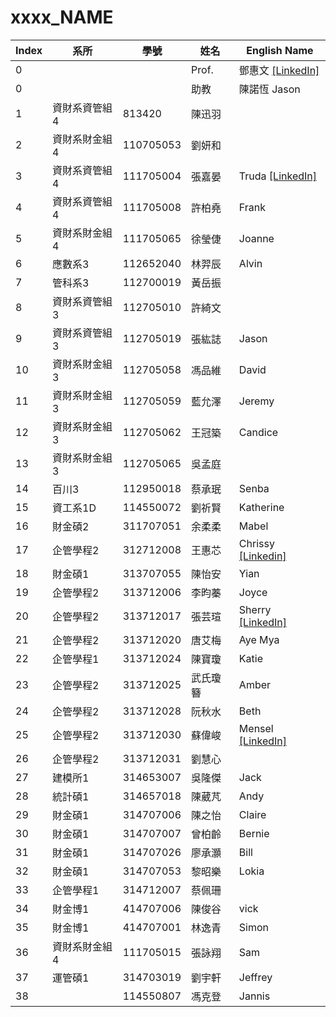# xxxx_NAME


| Index | 系所         | 學號       | 姓名   | English Name |
|-------|--------------|------------|--------|--------------|
|0 |  | | Prof. |鄧惠文 [[LinkedIn]](https://www.linkedin.com/in/huei-wen-teng-06a76b7b/)| 
| 0     |              |            | 助教   | 陳諾恆 Jason |
| 1     | 資財系資管組4 | 813420     | 陳迅羽 |              |
| 2     | 資財系財金組4 | 110705053  | 劉妍和 |              |
| 3     | 資財系資管組4 | 111705004  | 張嘉晏 | Truda [[LinkedIn]](https://www.linkedin.com/in/chia-yen-chang)       |
| 4     | 資財系資管組4 | 111705008  | 許柏堯 | Frank        |
| 5     | 資財系財金組4 | 111705065  | 徐瑩倢 | Joanne       |
| 6     | 應數系3      | 112652040  | 林羿辰 | Alvin        |
| 7     | 管科系3      | 112700019  | 黃岳振 |              |
| 8     | 資財系資管組3 | 112705010  | 許綺文 |              |
| 9     | 資財系資管組3 | 112705019  | 張紘誌 | Jason        |
| 10    | 資財系財金組3 | 112705058  | 馮品維 | David        |
| 11    | 資財系財金組3 | 112705059  | 藍允澤 | Jeremy       |
| 12    | 資財系財金組3 | 112705062  | 王冠築 | Candice      |
| 13    | 資財系財金組3 | 112705065  | 吳孟庭 |              |
| 14    | 百川3        | 112950018  | 蔡承珉 | Senba        |
| 15    | 資工系1D     | 114550072  | 劉祈賢 | Katherine    |
| 16    | 財金碩2      | 311707051  | 余柔柔 | Mabel        |
| 17    | 企管學程2    | 312712008  | 王惠芯 | Chrissy [[Linkedin]](https://www.linkedin.com/in/chrissywangxiv/)     |
| 18    | 財金碩1      | 313707055  | 陳怡安 | Yian         |
| 19    | 企管學程2    | 313712006  | 李昀蓁 | Joyce        |
| 20    | 企管學程2    | 313712017  | 張芸瑄 | Sherry [[LinkedIn]](https://www.linkedin.com/in/sherry-chang8865/)   |
| 21    | 企管學程2    | 313712020  | 唐艾梅 | Aye Mya      |
| 22    | 企管學程1    | 313712024  | 陳寶瓊 | Katie        |
| 23    | 企管學程2    | 313712025  | 武氏瓊簪 | Amber      |
| 24    | 企管學程2    | 313712028  | 阮秋水 | Beth         |
| 25    | 企管學程2    | 313712030  | 蘇偉峻 | Mensel [[LinkedIn]](http://linkedin.com/in/mensel-santoso/)      |
| 26    | 企管學程2    | 313712031  | 劉慧心 |              |
| 27    | 建模所1      | 314653007  | 吳隆傑 | Jack         |
| 28    | 統計碩1      | 314657018  | 陳葳芃 | Andy         |
| 29    | 財金碩1      | 314707006  | 陳之怡 | Claire       |
| 30    | 財金碩1      | 314707007  | 曾柏齡 | Bernie       |
| 31    | 財金碩1      | 314707026  | 廖承灝 | Bill         |
| 32    | 財金碩1      | 314707053  | 黎昭樂 | Lokia        |
| 33    | 企管學程1    | 314712007  | 蔡佩珊 |              |
| 34    | 財金博1      | 414707006  | 陳俊谷 | vick         |
| 35    | 財金博1      | 414707001  | 林逸青 | Simon        |
| 36    | 資財系財金組4 | 111705015  | 張詠翔 | Sam          |
| 37    | 運管碩1      | 314703019  | 劉宇軒 | Jeffrey      |
| 38    |              | 114550807  | 馮克登 | Jannis       |








